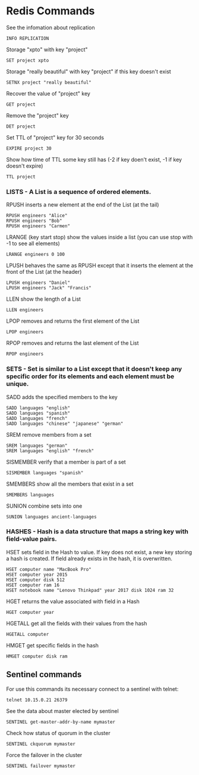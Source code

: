 # Redis Commands

See the infomation about replication
```
INFO REPLICATION
```

Storage "xpto" with key "project"
```
SET project xpto
```

Storage "really beautiful" with key "project" if this key doesn't exist
```
SETNX project "really beautiful"
```

Recover the value of "project" key
```
GET project
```

Remove the "project" key
```
DET project
```

Set TTL of "project" key for 30 seconds
```
EXPIRE project 30
```

Show how time of TTL some key still has (-2 if key doen't exist, -1 if key doesn't expire)
```
TTL project
```

### LISTS - A List is a sequence of ordered elements.

RPUSH inserts a new element at the end of the List (at the tail)
```
RPUSH engineers "Alice"
RPUSH engineers "Bob"
RPUSH engineers "Carmen"
```

LRANGE (key start stop) show the values inside a list (you can use stop with -1 to see all elements)
```
LRANGE engineers 0 100
```

LPUSH behaves the same as RPUSH except that it inserts the element at the front of the List (at the header)
```
LPUSH engineers "Daniel"
LPUSH engineers "Jack" "Francis"
```

LLEN show the length of a List
```
LLEN engineers
```

LPOP removes and returns the first element of the List
```
LPOP engineers
```

RPOP removes and returns the last element of the List
```
RPOP engineers
```

### SETS - Set is similar to a List except that it doesn't keep any specific order for its elements and each element must be unique.

SADD adds the specified members to the key
```
SADD languages "english"
SADD languages "spanish"
SADD languages "french"
SADD languages "chinese" "japanese" "german"
```

SREM remove members from a set
```
SREM languages "german"
SREM languages "english" "french"
```

SISMEMBER verify that a member is part of a set
```
SISMEMBER languages "spanish"
```

SMEMBERS show all the members that exist in a set
```
SMEMBERS languages
```

SUNION combine sets into one
```
SUNION languages ancient-languages
```

### HASHES - Hash is a data structure that maps a string key with field-value pairs.

HSET sets field in the Hash to value. If key does not exist, a new key storing a hash is created. If field already exists in the hash, it is overwritten.
```
HSET computer name "MacBook Pro"
HSET computer year 2015
HSET computer disk 512
HSET computer ram 16
HSET notebook name "Lenovo Thinkpad" year 2017 disk 1024 ram 32
```

HGET returns the value associated with field in a Hash
```
HGET computer year
```

HGETALL get all the fields with their values from the hash
```
HGETALL computer
```

HMGET get specific fields in the hash
```
HMGET computer disk ram
```


## Sentinel commands

For use this commands its necessary connect to a sentinel with telnet:
```
telnet 10.15.0.21 26379
```

See the data about master elected by sentinel
```
SENTINEL get-master-addr-by-name mymaster
```

Check how status of quorum in the cluster
```
SENTINEL ckquorum mymaster
```

Force the failover in the cluster
```
SENTINEL failover mymaster
```
